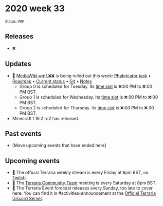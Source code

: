 # 2020 week 33
<sup>Status: WIP</sup>
 
## Releases
 - ❌
 
## Updates
 - 🔄 [MediaWiki wmf.❌❌](https://www.mediawiki.org/wiki/MediaWiki_1.36/wmf.❌❌) is being rolled out this week: [Phabricator task](https://phabricator.wikimedia.org/T❌❌❌❌) • [Roadmap](https://www.mediawiki.org/wiki/MediaWiki_1.36/Roadmap#❌❌) • [Current status](https://versions.toolforge.org/) • [Git](https://❌❌❌❌❌❌❌❌❌❌❌❌❌❌❌❌❌❌❌❌) • [Notes](https://phabricator.wikimedia.org/project/profile/❌❌❌❌/) <!-- Go to https://phabricator.wikimedia.org/project/profile/4479/ and look for the branch in the 'Milestones' box. The last bit of the URL is the ID. Replace the ❌❌❌❌ with that ID. -->
    - Group 0 is scheduled for Tuesday. Its [time slot](https://wikitech.wikimedia.org/wiki/Deployments#deploycal-item-❌❌❌  ) is ❌:00 PM to ❌:00 PM BST.
    - Group 1 is scheduled for Wednesday. Its [time slot](https://wikitech.wikimedia.org/wiki/Deployments#deploycal-item-❌❌❌) is ❌:00 PM to ❌:00 PM BST.
    - Group 2 is scheduled for Thursday. Its [time slot](https://wikitech.wikimedia.org/wiki/Deployments#deploycal-item-❌❌❌ ) is ❌:00 PM to ❌:00 PM BST.
 - Minecraft 1.16.2 rc2 has released.
 
## Past events
 - [Move upcoming events that have ended here]
 
 ## Upcoming events
 - 🔄 The official Terraria weekly stream is every Friday at 9pm BST, on [Twitch](https://www.twitch.tv/terrariaofficial).
 - 🔄 The [Terraria Community Team](https://discord.gg/chpcEC2) meeting is every Saturday at 8pm BST.
 - 🔄 The Terraria Event forecast releases every Sunday, too late to cover here. You can find it in #activities-announcement at the [Official Terraria Discord Server](http://discord.gg/terraria).
